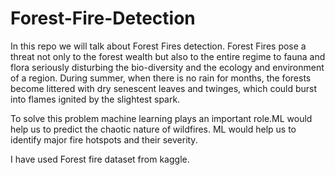 # Forest-Fire-Detection

In this repo we will talk about Forest Fires detection. Forest Fires pose a threat not only to the forest wealth but also to the entire regime to fauna and flora seriously disturbing the bio-diversity and the ecology and environment of a region. During summer, when there is no rain for months, the forests become littered with dry senescent leaves and twinges, which could burst into flames ignited by the slightest spark.

To solve this problem machine learning plays an important role.ML would help us to predict the chaotic nature of wildfires. ML would help us to identify major fire hotspots and their severity.

I have used Forest fire dataset from kaggle.


